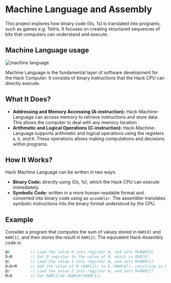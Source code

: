 # Machine Language and Assembly
This project explores how binary code (0s, 1s) is translated into programs, such as games e.g. Tetris.
It focuses on creating structured sequences of bits that computers can understand and execute.

## Machine Language usage
![machine language](https://i.imgur.com/GVXKA0U.png)

Machine Language is the fundamental layer of software development for the Hack Computer.
It consists of binary instructions that the Hack *CPU* can directly execute.

## What It Does?
- **Addressing and Memory Accessing (A-instruction):** Hack-Machine-Language can access memory to retrieve instructions and store data. This allows the computer to deal with any memory location.
- **Arithmetic and Logical Operations (C-instruction):** Hack-Machine-Language supports arithmetic and logical operations using the registers `A`, `D`, and `M`. These operations allows making computations and decisions within programs.

## How It Works?
Hack Machine Language can be written in two ways:
- **Binary Code:** directly using (0s, 1s), which the Hack CPU can execute immediately.
- **Symbolic Code:** written in a more human-readable format and converted into binary code using as `assembler`. The assembler translates symbolic instructions into the binary format understood by the CPU.

## Example
Consider a program that computes the sum of values stored in `RAM[0]` and `RAM[1]`, and then stores the result in `RAM[2]`.
The equivalent Hack-Assembly code is:
```as
@0         // Load the value 0 into register A, and sets M=RAM[0]
D=M        // Set D register to the value of M, which is RAM[0]
@1         // Load the value 1 into register A, and sets M=RAM[1]
D=D+M      // Add the value of M (RAM[1]) to D (RAM[0]), resulting in D = RAM[0]+RAM[1]
@2         // Load the value 2 into register A, and sets M=RAM[2]
M=D        // Set RAM[2]=D (RAM[0]+RAM[1])

```